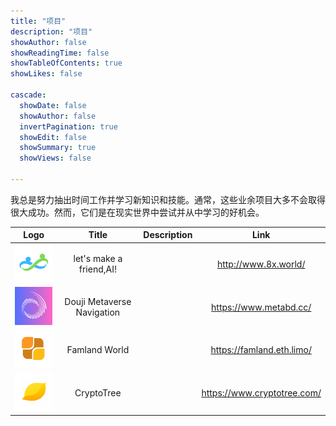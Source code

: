 ```yaml
---
title: "项目"
description: "项目"
showAuthor: false
showReadingTime: false
showTableOfContents: true
showLikes: false

cascade:
  showDate: false
  showAuthor: false
  invertPagination: true
  showEdit: false
  showSummary: true
  showViews: false

---
```


我总是努力抽出时间工作并学习新知识和技能。通常，这些业余项目大多不会取得很大成功。然而，它们是在现实世界中尝试并从中学习的好机会。


| Logo | Title | Description | Link |
| :------: | :------: | :---: | :---: |
| ![](8xworld.png) | let's make a friend,AI! | | http://www.8x.world/ |
| ![](douji.png) | Douji Metaverse Navigation |  | https://www.metabd.cc/ |
| ![](famland.png) | Famland World |  | https://famland.eth.limo/ |
| ![](cryptotree.png) | CryptoTree  |  | https://www.cryptotree.com/ |